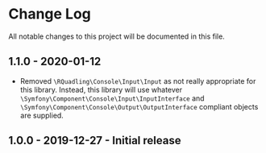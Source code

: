 # Change Log
All notable changes to this project will be documented in this file.

## 1.1.0 - 2020-01-12
- Removed `\RQuadling\Console\Input\Input` as not really appropriate for this library.
  Instead, this library will use whatever `\Symfony\Component\Console\Input\InputInterface` and 
  `\Symfony\Component\Console\Output\OutputInterface` compliant objects are supplied.

## 1.0.0 - 2019-12-27 - Initial release
